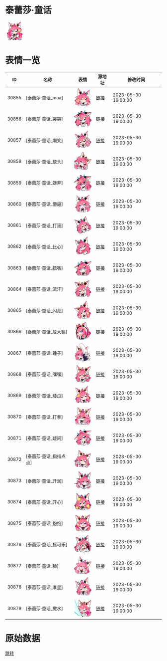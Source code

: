 # 泰蕾莎·童话

<img src="./cover.png" height="60" alt="cover" />

# 表情一览

|ID|名称|表情|源地址|修改时间|
|----|----|----|----|----|
|30855|[泰蕾莎·童话_mua]|<img src="./pic/030855_%5B泰蕾莎·童话_mua%5D.png" height="60" alt="mua"/>|[链接](https://i0.hdslb.com/bfs/garb/71280aa71149b488ee3b72caddc822abc3e05709.png)|2023-05-30 19:00:00|
|30856|[泰蕾莎·童话_哭哭]|<img src="./pic/030856_%5B泰蕾莎·童话_哭哭%5D.png" height="60" alt="哭哭"/>|[链接](https://i0.hdslb.com/bfs/garb/bc1bdfdd8551059e5ddcef1ba421cb5182c2fd1c.png)|2023-05-30 19:00:00|
|30857|[泰蕾莎·童话_嘲笑]|<img src="./pic/030857_%5B泰蕾莎·童话_嘲笑%5D.png" height="60" alt="嘲笑"/>|[链接](https://i0.hdslb.com/bfs/garb/91189ed4fbf21b6d1bc421b04b1596570464ef82.png)|2023-05-30 19:00:00|
|30858|[泰蕾莎·童话_挠头]|<img src="./pic/030858_%5B泰蕾莎·童话_挠头%5D.png" height="60" alt="挠头"/>|[链接](https://i0.hdslb.com/bfs/garb/e6e1249d6712d4db04b5abdf9cfd48d45fb06e84.png)|2023-05-30 19:00:00|
|30859|[泰蕾莎·童话_嫌弃]|<img src="./pic/030859_%5B泰蕾莎·童话_嫌弃%5D.png" height="60" alt="嫌弃"/>|[链接](https://i0.hdslb.com/bfs/garb/420c0c93efa253fd394a5eafb0d14d9da78d3970.png)|2023-05-30 19:00:00|
|30860|[泰蕾莎·童话_懵逼]|<img src="./pic/030860_%5B泰蕾莎·童话_懵逼%5D.png" height="60" alt="懵逼"/>|[链接](https://i0.hdslb.com/bfs/garb/978cbbe6b0f83cdb1dffb01c78f30f2becb2ba9d.png)|2023-05-30 19:00:00|
|30861|[泰蕾莎·童话_打滚]|<img src="./pic/030861_%5B泰蕾莎·童话_打滚%5D.png" height="60" alt="打滚"/>|[链接](https://i0.hdslb.com/bfs/garb/2c0952d3b80b4da1a98a6cce85433c05fee8d3c9.png)|2023-05-30 19:00:00|
|30862|[泰蕾莎·童话_比心]|<img src="./pic/030862_%5B泰蕾莎·童话_比心%5D.png" height="60" alt="比心"/>|[链接](https://i0.hdslb.com/bfs/garb/0d054134122ed38be676677a0b4027f224dec581.png)|2023-05-30 19:00:00|
|30863|[泰蕾莎·童话_捂嘴]|<img src="./pic/030863_%5B泰蕾莎·童话_捂嘴%5D.png" height="60" alt="捂嘴"/>|[链接](https://i0.hdslb.com/bfs/garb/836e8920dffd5de7698b343c5aed7673240b0823.png)|2023-05-30 19:00:00|
|30864|[泰蕾莎·童话_流汗]|<img src="./pic/030864_%5B泰蕾莎·童话_流汗%5D.png" height="60" alt="流汗"/>|[链接](https://i0.hdslb.com/bfs/garb/911986e3754dc6a1ab51e336dd08e6daa836cb0c.png)|2023-05-30 19:00:00|
|30865|[泰蕾莎·童话_闪亮]|<img src="./pic/030865_%5B泰蕾莎·童话_闪亮%5D.png" height="60" alt="闪亮"/>|[链接](https://i0.hdslb.com/bfs/garb/636f3343fb22c9ce7e39f1a87bcb9c36e8245e93.png)|2023-05-30 19:00:00|
|30866|[泰蕾莎·童话_放大镜]|<img src="./pic/030866_%5B泰蕾莎·童话_放大镜%5D.png" height="60" alt="放大镜"/>|[链接](https://i0.hdslb.com/bfs/garb/3aeb5a54e81e4f0a85fd2ecc81a8d13fc2c35993.png)|2023-05-30 19:00:00|
|30867|[泰蕾莎·童话_锤子]|<img src="./pic/030867_%5B泰蕾莎·童话_锤子%5D.png" height="60" alt="锤子"/>|[链接](https://i0.hdslb.com/bfs/garb/eaa38ef278692b02a4126ea47393e593dc4d8385.png)|2023-05-30 19:00:00|
|30868|[泰蕾莎·童话_嘿嘿]|<img src="./pic/030868_%5B泰蕾莎·童话_嘿嘿%5D.png" height="60" alt="嘿嘿"/>|[链接](https://i0.hdslb.com/bfs/garb/88f12a8a2aa351f185a2cb2255b2607475865b71.png)|2023-05-30 19:00:00|
|30869|[泰蕾莎·童话_矮瓜]|<img src="./pic/030869_%5B泰蕾莎·童话_矮瓜%5D.png" height="60" alt="矮瓜"/>|[链接](https://i0.hdslb.com/bfs/garb/14c8b4f99f75842a85fe7df8a12269a4057dc281.png)|2023-05-30 19:00:00|
|30870|[泰蕾莎·童话_打拳]|<img src="./pic/030870_%5B泰蕾莎·童话_打拳%5D.png" height="60" alt="打拳"/>|[链接](https://i0.hdslb.com/bfs/garb/dcae4953693e3374e368e3d0dba142d222910ba9.png)|2023-05-30 19:00:00|
|30871|[泰蕾莎·童话_疑问]|<img src="./pic/030871_%5B泰蕾莎·童话_疑问%5D.png" height="60" alt="疑问"/>|[链接](https://i0.hdslb.com/bfs/garb/7777219b31095d67501f2f25b78e1eb8e2e8afdd.png)|2023-05-30 19:00:00|
|30872|[泰蕾莎·童话_指指点点]|<img src="./pic/030872_%5B泰蕾莎·童话_指指点点%5D.png" height="60" alt="指指点点"/>|[链接](https://i0.hdslb.com/bfs/garb/13362c212733a43708b35d90c96f7f00e923177d.png)|2023-05-30 19:00:00|
|30873|[泰蕾莎·童话_开润]|<img src="./pic/030873_%5B泰蕾莎·童话_开润%5D.png" height="60" alt="开润"/>|[链接](https://i0.hdslb.com/bfs/garb/c66d168cbe1987522d32828ff0200760514dd91c.png)|2023-05-30 19:00:00|
|30874|[泰蕾莎·童话_开心]|<img src="./pic/030874_%5B泰蕾莎·童话_开心%5D.png" height="60" alt="开心"/>|[链接](https://i0.hdslb.com/bfs/garb/2213a362811d58638bcd253f19fa50584bff7f4c.png)|2023-05-30 19:00:00|
|30875|[泰蕾莎·童话_抱抱]|<img src="./pic/030875_%5B泰蕾莎·童话_抱抱%5D.png" height="60" alt="抱抱"/>|[链接](https://i0.hdslb.com/bfs/garb/33e139b33131284f5cfba3fa031d2356af09cccb.png)|2023-05-30 19:00:00|
|30876|[泰蕾莎·童话_摇可乐]|<img src="./pic/030876_%5B泰蕾莎·童话_摇可乐%5D.png" height="60" alt="摇可乐"/>|[链接](https://i0.hdslb.com/bfs/garb/8a8efc6f0c5359b470b7a27ea95dc884c9a6dc1c.png)|2023-05-30 19:00:00|
|30877|[泰蕾莎·童话_舔]|<img src="./pic/030877_%5B泰蕾莎·童话_舔%5D.png" height="60" alt="舔"/>|[链接](https://i0.hdslb.com/bfs/garb/dfab6e474f3d7b804241b6a78aa1c5a2f4a40d31.png)|2023-05-30 19:00:00|
|30878|[泰蕾莎·童话_准星]|<img src="./pic/030878_%5B泰蕾莎·童话_准星%5D.png" height="60" alt="准星"/>|[链接](https://i0.hdslb.com/bfs/garb/91324f256ba9dae5e1d4f80b1c5a8dc19157584b.png)|2023-05-30 19:00:00|
|30879|[泰蕾莎·童话_撒水]|<img src="./pic/030879_%5B泰蕾莎·童话_撒水%5D.png" height="60" alt="撒水"/>|[链接](https://i0.hdslb.com/bfs/garb/bf8bf8d5e0410b32db01f0cbde91c1cc040bbb25.png)|2023-05-30 19:00:00|

# 原始数据

[跳转](./raw.json)

